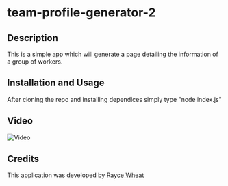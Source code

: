 # team-profile-generator-2

## Description
This is a simple app which will generate a page detailing the information of a group of workers.

## Installation and Usage
After cloning the repo and installing dependices simply type "node index.js"

## Video
![Video](https://drive.google.com/file/d/1SLqCa1nYD8qrWJIfX6cgZD3SYECRxBNh/view>)

## Credits 
This application was developed by [Rayce Wheat](https://github.com/RayceWheat)
